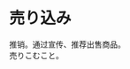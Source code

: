 # 売り込み

<div class="vocab-term">
<div class="vocab-term-title">推销。通过宣传、推荐出售商品。</div>
<div class="vocab-term-content">
売りこむこと。
</div>
</div>



